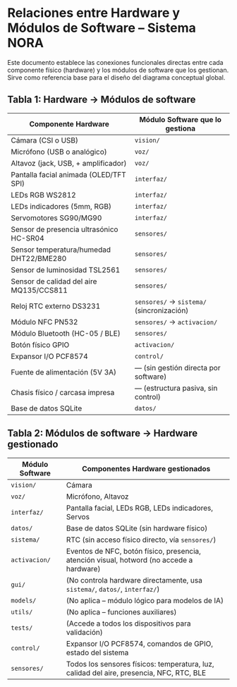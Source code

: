 # Relaciones entre Hardware y Módulos de Software – Sistema NORA

Este documento establece las conexiones funcionales directas entre cada componente físico (hardware) y los módulos de software que los gestionan. Sirve como referencia base para el diseño del diagrama conceptual global.

## Tabla 1: Hardware → Módulos de software

| Componente Hardware                      | Módulo Software que lo gestiona          |
|-----------------------------------------|------------------------------------------|
| Cámara (CSI o USB)                      | `vision/`                                 |
| Micrófono (USB o analógico)             | `voz/`                                    |
| Altavoz (jack, USB, + amplificador)     | `voz/`                                    |
| Pantalla facial animada (OLED/TFT SPI) | `interfaz/`                               |
| LEDs RGB WS2812                         | `interfaz/`                               |
| LEDs indicadores (5mm, RGB)             | `interfaz/`                               |
| Servomotores SG90/MG90                  | `interfaz/`                               |
| Sensor de presencia ultrasónico HC-SR04 | `sensores/`                               |
| Sensor temperatura/humedad DHT22/BME280 | `sensores/`                               |
| Sensor de luminosidad TSL2561           | `sensores/`                               |
| Sensor de calidad del aire MQ135/CCS811 | `sensores/`                               |
| Reloj RTC externo DS3231                | `sensores/` → `sistema/` (sincronización) |
| Módulo NFC PN532                        | `sensores/` → `activacion/`               |
| Módulo Bluetooth (HC-05 / BLE)          | `sensores/`                               |
| Botón físico GPIO                       | `activacion/`                             |
| Expansor I/O PCF8574                    | `control/`                                |
| Fuente de alimentación (5V 3A)          | — (sin gestión directa por software)     |
| Chasis físico / carcasa impresa         | — (estructura pasiva, sin control)        |
| Base de datos SQLite                    | `datos/`                                  |

## Tabla 2: Módulos de software → Hardware gestionado

| Módulo Software     | Componentes Hardware gestionados                                                          |
|---------------------|-------------------------------------------------------------------------------------------|
| `vision/`           | Cámara                                                                                    |
| `voz/`              | Micrófono, Altavoz                                                                        |
| `interfaz/`         | Pantalla facial, LEDs RGB, LEDs indicadores, Servos                                      |
| `datos/`            | Base de datos SQLite (sin hardware físico)                                               |
| `sistema/`          | RTC (sin acceso físico directo, vía `sensores/`)                                         |
| `activacion/`       | Eventos de NFC, botón físico, presencia, atención visual, hotword (no accede a hardware) |
| `gui/`              | (No controla hardware directamente, usa `sistema/`, `datos/`, `interfaz/`)               |
| `models/`           | (No aplica – módulo lógico para modelos de IA)                                           |
| `utils/`            | (No aplica – funciones auxiliares)                                                       |
| `tests/`            | (Accede a todos los dispositivos para validación)                                        |
| `control/`          | Expansor I/O PCF8574, comandos de GPIO, estado del sistema                               |
| `sensores/`         | Todos los sensores físicos: temperatura, luz, calidad del aire, presencia, NFC, RTC, BLE |

